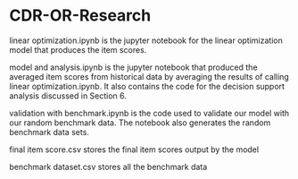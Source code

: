 # CDR-OR-Research
 
linear optimization.ipynb is the jupyter notebook for the linear optimization model that produces the item scores.

model and analysis.ipynb is the jupyter notebook that produced the averaged item scores from historical data by averaging the results of calling linear optimization.ipynb. It also contains the code for the decision support analysis discussed in Section 6.

validation with benchmark.ipynb is the code used to validate our model with our random benchmark data. The notebook also generates the random benchmark data sets.

final item score.csv stores the final item scores output by the model

benchmark dataset.csv stores all the benchmark data
